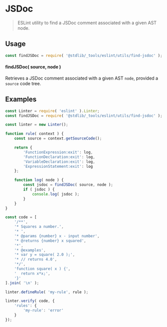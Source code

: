 <!--

@license Apache-2.0

Copyright (c) 2018 The Stdlib Authors.

Licensed under the Apache License, Version 2.0 (the "License");
you may not use this file except in compliance with the License.
You may obtain a copy of the License at

   http://www.apache.org/licenses/LICENSE-2.0

Unless required by applicable law or agreed to in writing, software
distributed under the License is distributed on an "AS IS" BASIS,
WITHOUT WARRANTIES OR CONDITIONS OF ANY KIND, either express or implied.
See the License for the specific language governing permissions and
limitations under the License.

-->

# JSDoc

> ESLint utility to find a JSDoc comment associated with a given AST node.

<section class="intro">

</section>

<!-- /.intro -->

<section class="usage">

## Usage

```javascript
const findJSDoc = require( '@stdlib/_tools/eslint/utils/find-jsdoc' );
```

#### findJSDoc( source, node )

Retrieves a JSDoc comment associated with a given AST `node`, provided a `source` code tree.

</section>

<!-- /.usage -->

<section class="examples">

## Examples

<!-- eslint no-undef: "error" -->

```javascript
const Linter = require( 'eslint' ).Linter;
const findJSDoc = require( '@stdlib/_tools/eslint/utils/find-jsdoc' );

const linter = new Linter();

function rule( context ) {
    const source = context.getSourceCode();

    return {
        'FunctionExpression:exit': log,
        'FunctionDeclaration:exit': log,
        'VariableDeclaration:exit': log,
        'ExpressionStatement:exit': log
    };

    function log( node ) {
        const jsdoc = findJSDoc( source, node );
        if ( jsdoc ) {
            console.log( jsdoc );
        }
    }
}

const code = [
    '/**',
    '* Squares a number.',
    '* ',
    '* @params {number} x - input number',
    '* @returns {number} x squared',
    '*',
    '* @examples',
    '* var y = square( 2.0 );',
    '* // returns 4.0',
    '*/',
    'function square( x ) {',
    '  return x*x;',
    '}'
].join( '\n' );

linter.defineRule( 'my-rule', rule );

linter.verify( code, {
    'rules': {
        'my-rule': 'error'
    }
});
```

</section>

<!-- /.examples -->

<!-- Section for related `stdlib` packages. Do not manually edit this section, as it is automatically populated. -->

<section class="related">

</section>

<!-- /.related -->

<!-- Section for all links. Make sure to keep an empty line after the `section` element and another before the `/section` close. -->

<section class="links">

</section>

<!-- /.links -->
